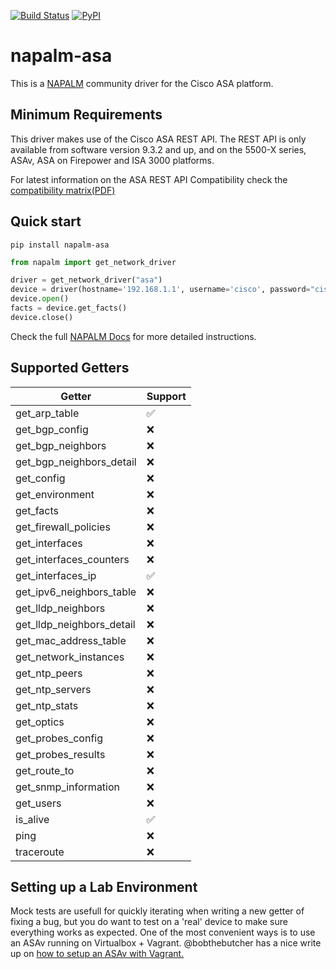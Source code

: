 [![Build Status](https://travis-ci.org/napalm-automation-community/napalm-asa.svg?branch=master)](https://travis-ci.org/napalm-automation-community/napalm-asa)
[![PyPI](https://img.shields.io/pypi/v/napalm-asa.svg)](https://pypi.python.org/pypi/napalm-asa)

# napalm-asa

This is a [NAPALM](https://github.com/napalm-automation/napalm) community driver for the Cisco ASA platform.

## Minimum Requirements

This driver makes use of the Cisco ASA REST API.  The REST API is only available from software version 9.3.2 and up, and on the 5500-X series, ASAv, ASA on Firepower and ISA 3000 platforms.

For latest information on the ASA REST API Compatibility check the [compatibility matrix(PDF)](http://www.cisco.com/c/en/us/td/docs/security/asa/compatibility/asamatrx.html#pgfId-131643)

## Quick start

```shell
pip install napalm-asa
```

```python
from napalm import get_network_driver

driver = get_network_driver("asa")
device = driver(hostname='192.168.1.1', username='cisco', password="cisco", optional_args = {'port': 8443})
device.open()
facts = device.get_facts()
device.close()
```

Check the full [NAPALM Docs](https://napalm.readthedocs.io/en/latest/index.html) for more detailed instructions.

## Supported Getters

| Getter                    | Support  |
|---------------------------|----------|
| get_arp_table             |  ✅      |
| get_bgp_config            |  ❌      |
| get_bgp_neighbors         |  ❌      |
| get_bgp_neighbors_detail  |  ❌      |
| get_config                |  ❌      |
| get_environment           |  ❌      |
| get_facts                 |  ❌      |
| get_firewall_policies     |  ❌      |
| get_interfaces            |  ❌      |
| get_interfaces_counters   |  ❌      |
| get_interfaces_ip         |  ✅      |
| get_ipv6_neighbors_table  |  ❌      |
| get_lldp_neighbors        |  ❌      |
| get_lldp_neighbors_detail |  ❌      |
| get_mac_address_table     |  ❌      |
| get_network_instances     |  ❌      |
| get_ntp_peers             |  ❌      |
| get_ntp_servers           |  ❌      |
| get_ntp_stats             |  ❌      |
| get_optics                |  ❌      |
| get_probes_config         |  ❌      |
| get_probes_results        |  ❌      |
| get_route_to              |  ❌      |
| get_snmp_information      |  ❌      |
| get_users                 |  ❌      |
| is_alive                  |  ✅      |
| ping                      |  ❌      |
| traceroute                |  ❌      |

## Setting up a Lab Environment

Mock tests are usefull for quickly iterating when writing a new getter of fixing a bug, but you do want to test on a 'real' device to make sure everything works as expected. One of the most convenient ways is to use an ASAv running on Virtualbox + Vagrant. @bobthebutcher has a nice write up on [how to setup an ASAv with Vagrant.](https://codingpackets.com/blog/cisco-asa-vagrant-box-install/)
